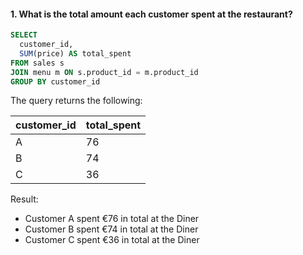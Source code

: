 #### 1. What is the total amount each customer spent at the restaurant?
```sql
SELECT
  customer_id,
  SUM(price) AS total_spent
FROM sales s
JOIN menu m ON s.product_id = m.product_id
GROUP BY customer_id
```

The query returns the following: 

| customer_id | total_spent |
| --- | --- |
| A | 76 |
| B | 74 |
| C | 36 |

Result: 
- Customer A spent €76 in total at the Diner
- Customer B spent €74 in total at the Diner
- Customer C spent €36 in total at the Diner
